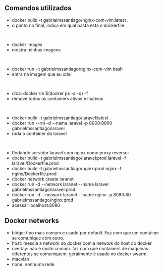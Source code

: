 ## Comandos utilizados

- docker build -t gabrielmssantiago/nginx-com-vim:latest .
- o ponto no final, indica em qual pasta está o dockerfile

<br/>

- docker images
- mostra minhas imagens

<br/>

- docker run -it gabrielmssantiago/nginx-com-vim bash
- entra na imagem que eu criei

<br />

- dica: docker rm $(docker ps -a -q) -f
- remove todos os containers ativos e inativos

<br />

- docker build -t gabrielmssantiago/laravel:latest .
- docker run --rm -d --name laravel -p 8000:8000 gabrielmssantiago/laravel
- roda o container do laravel

<br />

- Rodando servidor laravel com nginx como proxy reverso:
- docker build -t gabrielmssantiago/laravel:prod laravel -f laravel/Dockerfile.prod
- docker build -t gabrielmssantiago/nginx:prod nginx -f nginx/Dockerfile.prod
- docker network create laranet
- docker run -d --network laranet --name laravel gabrielmssantiago/laravel:prod
- docker run -d --network laranet --name nginx -p 8080:80 gabrielmssantiago/nginx:prod
- acessar localhost:8080

## Docker networks

- bidge: tipo mais comum e usado por default. Faz com que um container se comunique com outro.
- host: mescla a network do docker com a network do host do docker.
- overlay: não é muito comum. faz com que containers de maquinas diferentes se comuniquem. geralmente é usado no docker swarm.
- macvlan
- none: nenhuma rede
